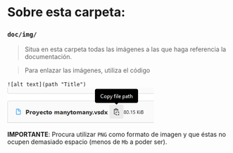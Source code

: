 # Sobre esta carpeta:

### `doc/img/`

> Situa en esta carpeta todas las imágenes a las que haga referencia la documentación.

> Para enlazar las imágenes, utiliza el código

`![alt text](path "Title")`
![Ejemplo enlace fichero](doc/img/capturaEnlace.png "Enlace a imagen")

**IMPORTANTE**: Procura utilizar `PNG` como formato de imagen y que éstas no ocupen demasiado espacio (menos de `Mb` a poder ser).